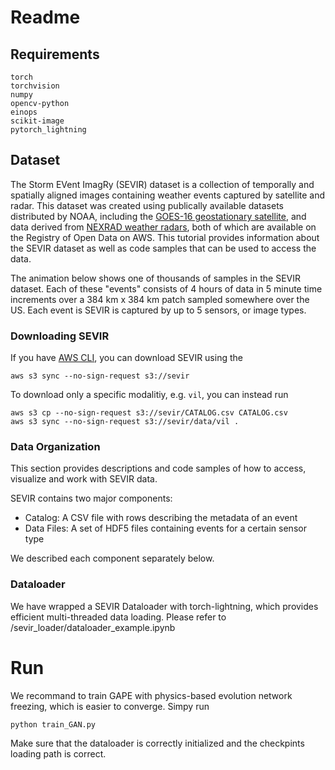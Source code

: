 # Readme

## Requirements

```
torch
torchvision
numpy
opencv-python
einops
scikit-image
pytorch_lightning
```

## Dataset

The Storm EVent ImagRy (SEVIR) dataset is a collection of temporally and spatially aligned images containing weather events captured by satellite and radar. This dataset was created using publically available datasets distributed by NOAA, including the [GOES-16 geostationary satellite](https://registry.opendata.aws/noaa-goes/), and data derived from [NEXRAD weather radars](https://registry.opendata.aws/noaa-nexrad/), both of which are available on the Registry of Open Data on AWS. This tutorial provides information about the SEVIR dataset as well as code samples that can be used to access the data.

The animation below shows one of thousands of samples in the SEVIR dataset. Each of these "events" consists of 4 hours of data in 5 minute time increments over a 384 km x 384 km patch sampled somewhere over the US. Each event is SEVIR is captured by up to 5 sensors, or image types.

### Downloading SEVIR

If you have [AWS CLI](https://docs.aws.amazon.com/cli/latest/userguide/install-cliv2.html), you can download SEVIR using the

```
aws s3 sync --no-sign-request s3://sevir
```

To download only a specific modalitiy, e.g. `vil`, you can instead run

```
aws s3 cp --no-sign-request s3://sevir/CATALOG.csv CATALOG.csv
aws s3 sync --no-sign-request s3://sevir/data/vil .
```

### Data Organization

This section provides descriptions and code samples of how to access, visualize and work with SEVIR data.

SEVIR contains two major components:

- Catalog: A CSV file with rows describing the metadata of an event
- Data Files: A set of HDF5 files containing events for a certain sensor type

We described each component separately below.

### Dataloader

We have wrapped a SEVIR Dataloader with torch-lightning, which provides efficient multi-threaded data loading. Please refer to /sevir_loader/dataloader_example.ipynb

# Run

We recommand to train GAPE with physics-based evolution network freezing, which is easier to converge. Simpy run

```
python train_GAN.py
```

Make sure that the dataloader is correctly initialized and the checkpints loading path is correct.